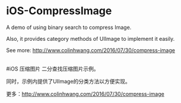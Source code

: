 # iOS-CompressImage
A demo of using binary search to compress Image.

Also, it provides category methods of UIImage to implement it easily.

See more: http://www.colinhwang.com/2016/07/30/compress-image

<br />
#iOS 压缩图片
二分查找压缩图片示例。

同时，示例内提供了UIImage的分类方法以方便实现。

更多：http://www.colinhwang.com/2016/07/30/compress-image
